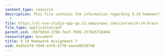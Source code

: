 ```yaml
---
content_type: resource
description: This file contains the information regarding 9.14 homework assignment
  7.
file: https://ol-ocw-studio-app-qa.s3.amazonaws.com/courses/9-14-brain-structure-and-its-origins-spring-2014/be85e3fdf846e47b67f0eaead05387d8_MIT9_14S14_Homework7.pdf
file_type: application/pdf
parent_uid: c687985d-1788-7eef-f005-257845718494
resourcetype: Document
title: 9.14 Homework Assignment 7
uid: be85e3fd-f846-e47b-67f0-eaead05387d8
---
```

